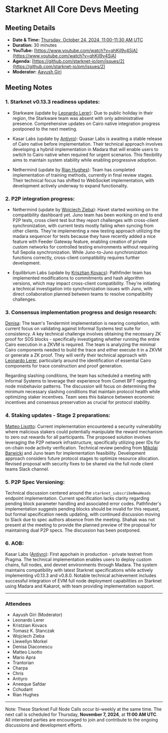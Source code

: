 # Starknet All Core Devs Meeting 
## Meeting Details

- **Date & Time:** [Thursday, October 24, 2024, 11:00-11:30 AM UTC](https://www.timeanddate.com/worldclock/converter.html?iso=20241024T110000&p1=1440)
- **Duration:** 30 minutes
- **YouTube:** [https://www.youtube.com/watch?v=qhKjI9v4SjA](https://www.youtube.com/watch?v=qhKjI9v4SjA)
- **Agenda:** [https://github.com/starknet-io/pm/issues/2](https://github.com/starknet-io/pm/issues/2)
- **Moderator:** [Aayush Giri](https://github.com/Giri-Aayush)

## Meeting Notes

### 1. Starknet v0.13.3 readiness updates:

- Starkware (update by [Leonardo Lerer](https://github.com/leo-starkware)): Due to public holiday in their region, the Starkware team was absent with only administrative presence. Comprehensive updates on Cairo native integration progress postponed to the next meeting.

- Kasar Labs (update by [Antiyro](https://github.com/antiyro)): Quasar Labs is awaiting a stable release of Cairo native before implementation. Their technical approach involves developing a hybrid implementation in Madara that will enable users to switch to Cairo native when required for urgent scenarios. This flexibility aims to maintain system stability while enabling progressive adoption.

- Nethermind (update by [Rian Hughes](https://github.com/rianhughes)): Team has completed implementation of training methods, currently in final review stages. Their technical focus has shifted to WebSocket implementation, with development actively underway to expand functionality.

### 2. P2P integration progress:

- Nethermind (update by [Wojciech Zieba](https://github.com/wojciechos)): Havet started woirking on the compatibility dashboard yet. Juno team has been working on end to end P2P tests, cross client test but they report challenges with cross-client synchronization, with current tests mostly failing when syncing from other clients. They're implementing a new testing approach utilizing the madara sequencer for tests because they have recently added a nice feature with Feeder Gateway feature, enabling creation of private custom networks for controlled testing environments without requiring full Sepolia synchronization. While Juno-to-Juno synchronization functions correctly, cross-client compatibility requires further development.

- Equilibrium Labs (update by [Krisztian Kovacs](https://github.com/kkovaacs)): Pathfinder team has implemented modifications to commitments and hash algorithm versions, which may impact cross-client compatibility. They're initiating a technical investigation into synchronization issues with Juno, with direct collaboration planned between teams to resolve compatibility challenges.

### 3. Consensus implementation progress and design research:

[Denisa](https://github.com/denisadiaconescu): The team's Tendermint implementation is nearing completion, with current focus on validating against Informal Systems test suite for consistency. A key technical challenge involves obtaining the necessary ZK proof for SOS blocks - specifically investigating whether running the entire Cairo execution in a ZKVM is required. The team is analyzing the minimal Cairo components needed to build the trace and either execute it in a ZKVM or generate a ZK proof. They will verify their technical approach with [Leonardo Lerer](https://github.com/leo-starkware), particularly around the identification of essential Cairo components for trace construction and proof generation.

Regarding slashing conditions, the team has scheduled a meeting with Informal Systems to leverage their experience from Comet BFT regarding node misbehavior patterns. The discussion will focus on determining the minimum necessary slashing conditions that maintain protocol health while optimizing staker incentives. Team sees this balance between economic incentives and consensus preservation as crucial for protocol stability.

### 4. Staking updates - Stage 2 preparations:

[Matteo Lisotto](https://github.com/Oghma): Current implementation encountered a security vulnerability where malicious stakers could potentially manipulate the reward mechanism to zero out rewards for all participants. The proposed solution involves leveraging the P2P network infrastructure, specifically utilizing peer IDs for on-chain node activity verification. Technical review pending from [Mikolaj Barwicki](https://github.com/stranger80) and Juno team for implementation feasibility. Development approach considers future protocol stages to optimize resource allocation. Revised proposal with security fixes to be shared via the full node client teams Slack channel.

### 5. P2P Spec Versioning:

Technical discussion centered around the `starknet_subscribeNewHeads` endpoint implementation. Current specification lacks clarity regarding pending block parameter handling and associated error codes. Pathfinder's implementation suggests pending blocks should be invalid for this request, but formal specification needs updating, with continued discussion moving to Slack due to spec authors absence from the meeting. Shahak was not present at the meeting to provide the planned preview of the proposal for maintaining dual P2P specs. The discussion has been postponed.

### 6. AOB:

Kasar Labs ([Antiyro](https://github.com/antiyro)): First appchain in production - private testnet from Pragma. The technical implementation enables users to deploy custom chains, full nodes, and devnet environments through Madara. The system maintains compatibility with latest Starknet specifications while actively implementing v0.13.3 and v0.8.0. Notable technical achievement includes successful integration of EVM full node deployment capabilities on Starknet using Madara and Kakarot, with team providing implementation support.

-----
### Attendees

- Aayush Giri (Moderator)
- Leonardo Lerer
- Kristzian Kovacs
- Tomasz K. Stanczak
- Wojciech Zieba
- Llewellyn Morkel
- Denisa Diaconescu
- Matteo Lisotto
- Mario Apra
- Trantorian
- Charpa
- Chris
- Antiyro
- Aneeque Safdar
- Cchudant
- Rian Hughes
------------
Note: These Starknet Full Node Calls occur bi-weekly at the same time. The next call is scheduled for Thursday, **November 7, 2024**, at **11:00 AM UTC**. All interested parties are encouraged to join and contribute to the ongoing discussions and development efforts.